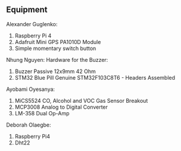 ## Equipment

Alexander Guglenko:
  1. Raspberry Pi 4
  2. Adafruit Mini GPS PA1010D Module
  3. Simple momentary switch button

Nhung Nguyen:
Hardware for the Buzzer:
  1. Buzzer Passive 12x9mm 42 Ohm
  2. STM32 Blue Pill Genuine STM32F103C8T6 - Headers Assembled
  
 Ayobami Oyesanya:
  1. MiCS5524 CO, Alcohol and VOC Gas Sensor Breakout
  2. MCP3008 Analog to Digital Converter
  3. LM-358 Dual Op-Amp

Deborah Olaegbe:
  1. Raspberry Pi4
  2. Dht22 
